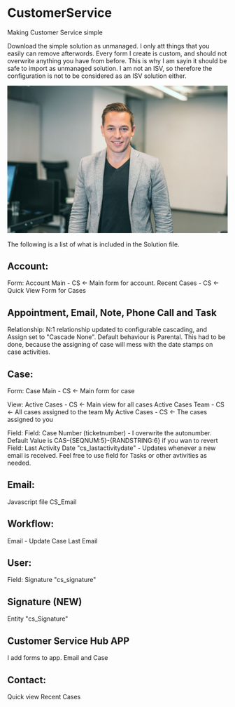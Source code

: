# CustomerService
Making Customer Service simple

Download the simple solution as unmanaged. I only att things that you easily can remove afterwords. Every form I create is custom, and should not overwrite anything you have from before. This is why I am sayin it should be safe to import as unmanaged solution. I am not an ISV, so therefore the configuration is not to be considered as an ISV solution either. 

![Bilde](./IMAGES/thomas.jpg)

The following is a list of what is included in the Solution file. 

## Account:
Form:
Account Main - CS <- Main form for account. 
Recent Cases - CS <- Quick View Form for Cases

## Appointment, Email, Note, Phone Call and Task
Relationship:
N:1 relationship updated to configurable cascading, and Assign set to "Cascade None". Default behaviour is Parental. This had to be done, because the assigning of case will mess with the date stamps on case activities. 

## Case:
Form:
Case Main - CS <- Main form for case

View:
Active Cases - CS <- Main view for all cases
Active Cases Team - CS <- All cases assigned to the team
My Active Cases - CS <- The cases assigned to you

Field:
Field: Case Number (ticketnumber) - I overwrite the autonumber. Default Value is CAS-{SEQNUM:5}-{RANDSTRING:6} if you wan to revert
Field: Last Activity Date "cs_lastactivitydate" - Updates whenever a new email is received. Feel free to use field for Tasks or other avtivities as needed. 

## Email:
Javascript file CS_Email

## Workflow:
Email - Update Case Last Email

## User:
Field: Signature "cs_signature"

## Signature (NEW)
Entity "cs_Signature"

## Customer Service Hub APP
I add forms to app. Email and Case



## Contact: 
Quick view Recent Cases
